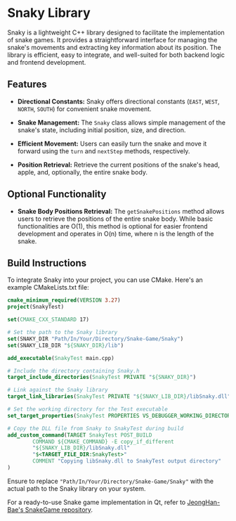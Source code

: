# Snaky Library

Snaky is a lightweight C++ library designed to facilitate the implementation of snake games. It provides a straightforward interface for managing the snake's movements and extracting key information about its position. The library is efficient, easy to integrate, and well-suited for both backend logic and frontend development.

## Features

- **Directional Constants:** Snaky offers directional constants (`EAST`, `WEST`, `NORTH`, `SOUTH`) for convenient snake movement.

- **Snake Management:** The `Snaky` class allows simple management of the snake's state, including initial position, size, and direction.

- **Efficient Movement:** Users can easily turn the snake and move it forward using the `turn` and `nextStep` methods, respectively.

- **Position Retrieval:** Retrieve the current positions of the snake's head, apple, and, optionally, the entire snake body.

## Optional Functionality

- **Snake Body Positions Retrieval:** The `getSnakePositions` method allows users to retrieve the positions of the entire snake body. While basic functionalities are O(1), this method is optional for easier frontend development and operates in O(n) time, where n is the length of the snake.

## Build Instructions

To integrate Snaky into your project, you can use CMake. Here's an example CMakeLists.txt file:

```cmake
cmake_minimum_required(VERSION 3.27)
project(SnakyTest)

set(CMAKE_CXX_STANDARD 17)

# Set the path to the Snaky library
set(SNAKY_DIR "Path/In/Your/Directory/Snake-Game/Snaky")
set(SNAKY_LIB_DIR "${SNAKY_DIR}/lib")

add_executable(SnakyTest main.cpp)

# Include the directory containing Snaky.h
target_include_directories(SnakyTest PRIVATE "${SNAKY_DIR}")

# Link against the Snaky library
target_link_libraries(SnakyTest PRIVATE "${SNAKY_LIB_DIR}/libSnaky.dll")

# Set the working directory for the Test executable
set_target_properties(SnakyTest PROPERTIES VS_DEBUGGER_WORKING_DIRECTORY "${CMAKE_SOURCE_DIR}/SnakyTest")

# Copy the DLL file from Snaky to SnakyTest during build
add_custom_command(TARGET SnakyTest POST_BUILD
        COMMAND ${CMAKE_COMMAND} -E copy_if_different
        "${SNAKY_LIB_DIR}/libSnaky.dll"
        "$<TARGET_FILE_DIR:SnakyTest>"
        COMMENT "Copying libSnaky.dll to SnakyTest output directory"
)
```

Ensure to replace `"Path/In/Your/Directory/Snake-Game/Snaky"` with the actual path to the Snaky library on your system.

For a ready-to-use Snake game implementation in Qt, refer to [JeongHan-Bae's SnakeGame repository](https://github.com/JeongHan-Bae/Snake-Game/tree/main/SnakeGame/SnakeGame).